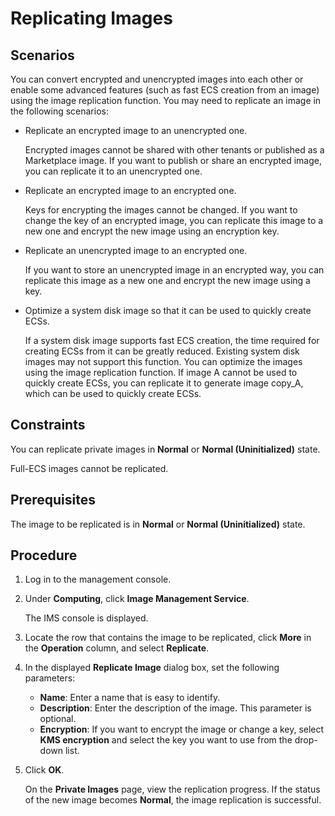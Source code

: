 # Replicating Images<a name="EN-US_TOPIC_0049177180"></a>

## Scenarios<a name="section813670151747"></a>

You can convert encrypted and unencrypted images into each other or enable some advanced features \(such as fast ECS creation from an image\) using the image replication function. You may need to  replicate an image  in the following scenarios:

-   Replicate an encrypted image to an unencrypted one.

    Encrypted images cannot be shared with other tenants or published as a Marketplace image. If you want to publish or share an encrypted image, you can replicate it to an unencrypted one.

-   Replicate an encrypted image to an encrypted one.

    Keys for encrypting the images cannot be changed. If you want to change the key of an encrypted image, you can replicate this image to a new one and encrypt the new image using an encryption key.

-   Replicate an unencrypted image to an encrypted one.

    If you want to store an unencrypted image in an encrypted way, you can replicate this image as a new one and encrypt the new image using a key.

-   Optimize a system disk image so that it can be used to quickly create ECSs.

    If a system disk image supports fast ECS creation, the time required for creating ECSs from it can be greatly reduced. Existing system disk images may not support this function. You can optimize the images using the image replication function. If image A cannot be used to quickly create ECSs, you can replicate it to generate image copy\_A, which can be used to quickly create ECSs.


## Constraints<a name="section9136389151747"></a>

You can replicate private images in  **Normal**  or  **Normal \(Uninitialized\)**  state.

Full-ECS images cannot be replicated.

## Prerequisites<a name="section30553689151747"></a>

The image to be replicated is in  **Normal**  or  **Normal \(Uninitialized\)**  state.

## Procedure<a name="section33501422151747"></a>

1.  Log in to the management console.
2.  Under  **Computing**, click  **Image Management Service**.

    The IMS console is displayed.

3.  Locate the row that contains the image to be replicated, click  **More**  in the  **Operation**  column, and select  **Replicate**.
4.  In the displayed  **Replicate Image**  dialog box, set the following parameters:
    -   **Name**: Enter a name that is easy to identify.
    -   **Description**: Enter the description of the image. This parameter is optional.
    -   **Encryption**: If you want to encrypt the image or change a key, select  **KMS encryption**  and select the key you want to use from the drop-down list.

5.  Click  **OK**.

    On the  **Private Images**  page, view the replication progress. If the status of the new image becomes  **Normal**, the image replication is successful.


